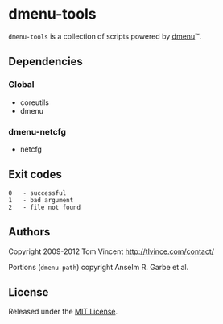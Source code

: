 dmenu-tools
===========

`dmenu-tools` is a collection of scripts powered by [dmenu][]&trade;.

## Dependencies

### Global
* coreutils
* dmenu

### dmenu-netcfg
* netcfg

## Exit codes
    0   - successful
    1   - bad argument
    2   - file not found

## Authors

Copyright 2009-2012 Tom Vincent <http://tlvince.com/contact/>

Portions (`dmenu-path`) copyright Anselm R. Garbe et al.

## License

Released under the [MIT License][license].

  [dmenu]: http://tools.suckless.org/dmenu/ "dmenu homepage"
  [license]: http://tlvince.mit-license.org/
